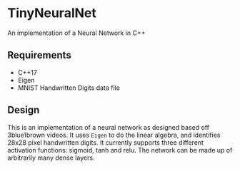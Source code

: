 # TinyNeuralNet
An implementation of a Neural Network in C++


## Requirements
* C++17
* Eigen
* MNIST Handwritten Digits data file

## Design

This is an implementation of a neural network as designed based off 3blue1brown videos. It uses `Eigen` to do the linear algebra, and identifies 28x28 pixel handwritten digits.
It currently supports three different activation functions: sigmoid, tanh and relu. The network can be made up of arbitrarily many dense layers.
